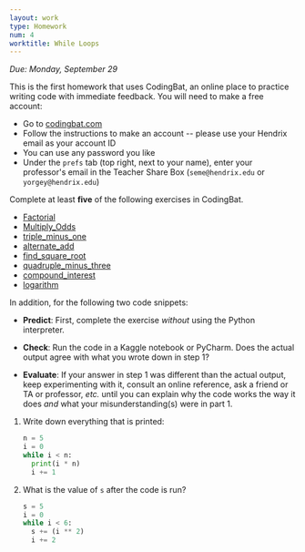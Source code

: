 ```yaml
---
layout: work
type: Homework
num: 4
worktitle: While Loops
---
```


*Due: Monday, September 29*

This is the first homework that uses CodingBat, an online place to practice writing code with immediate feedback. You will need to make a free account:
* Go to [codingbat.com](https://codingbat.com)
* Follow the instructions to make an account -- please use your Hendrix email as your account ID
* You can use any password you like
* Under the `prefs` tab (top right, next to your name), enter your professor's email in the Teacher Share Box (`seme@hendrix.edu` or `yorgey@hendrix.edu`)

Complete at least **five** of the following exercises in CodingBat.

- [Factorial](https://codingbat.com/prob/p267310)
- [Multiply_Odds](https://codingbat.com/prob/p252445)
- [triple_minus_one](https://codingbat.com/prob/p284602)
- [alternate_add](https://codingbat.com/prob/p278944)
- [find_square_root](https://codingbat.com/prob/p247057)
- [quadruple_minus_three](https://codingbat.com/prob/p257566)
- [compound_interest](https://codingbat.com/prob/p284403)
- [logarithm](https://codingbat.com/prob/p218022)


In addition, for the following two code snippets:

* **Predict**: First, complete the exercise *without* using the
   Python interpreter.

* **Check**: Run the code in a Kaggle notebook or PyCharm.  Does the actual
   output agree with what you wrote down in step 1?

* **Evaluate**: If your answer in step 1 was different than the
   actual output, keep experimenting with it, consult an online
   reference, ask a friend or TA or professor, *etc.* until you can
   explain why the code works the way it does *and* what your
   misunderstanding(s) were in part 1.



1. Write down everything that is printed:

    ```python
    n = 5
    i = 0
    while i < n:
      print(i * n)
      i += 1
    ```

2. What is the value of `s` after the code is run?

    ```python
    s = 5
    i = 0
    while i < 6:
      s += (i ** 2)
      i += 2
    ```


